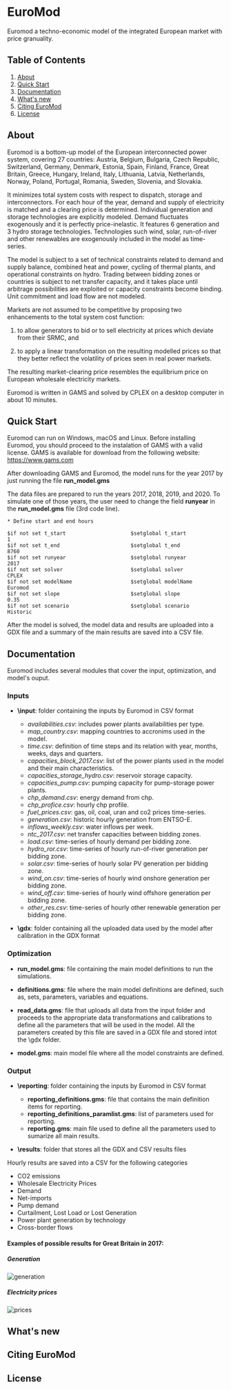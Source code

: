 # EuroMod
Euromod a techno-economic model of the integrated European market with price granuality.

## Table of Contents
1. [About](#about)
2. [Quick Start](#quick-start)
3. [Documentation](#documentation)
4. [What's new](#whats-new)
5. [Citing EuroMod](#citing-euromod)
6. [License](#license)

## About
Euromod is a bottom-up model of the European interconnected power system, covering 27 countries: Austria, Belgium, Bulgaria, Czech Republic, Switzerland, Germany, Denmark, Estonia, Spain, Finland, France, Great Britain, Greece, Hungary, Ireland, Italy, Lithuania, Latvia, Netherlands, Norway, Poland, Portugal, Romania, Sweden, Slovenia, and Slovakia.

It minimizes total system costs with respect to dispatch, storage and interconnectors. For each hour of the year, demand and supply of electricity is matched and a clearing price is determined. Individual generation and storage technologies are explicitly modeled. Demand fluctuates exogenously and it is perfectly price-inelastic. It features 6 generation and 3 hydro storage technologies. Technologies such wind, solar, run-of-river and other renewables are exogenously included in the model as time-series.

The model is subject to a set of technical constraints related to demand and supply balance, combined heat and power, cycling of thermal plants, and operational constraints on hydro. Trading between bidding zones or countries is subject to net transfer capacity, and it takes place until arbitrage possibilities are exploited or capacity constraints become binding. Unit commitment and load flow are not modeled.

Markets are not assumed to be competitive by proposing two enhancements to the total system cost function: 

  1. to allow generators to bid or to sell electricity at prices which deviate from their SRMC, and 

  2. to apply a linear transformation on the resulting modelled prices so that they better reflect the volatility of prices seen in real power markets.

The resulting market-clearing price resembles the equilibrium price on European wholesale electricity markets.

Euromod is written in GAMS and solved by CPLEX on a desktop computer in about 10 minutes.

## Quick Start
Euromod can run on Windows, macOS and Linux. Before installing Euromod, you should proceed to the instalation of GAMS with a valid license. GAMS is available for download from the following website: https://www.gams.com

After downloading GAMS and Euromod, the model runs for the year 2017 by just running the file **run_model.gms**

The data files are prepared to run the years 2017, 2018, 2019, and 2020. To simulate one of those years, the user need to change the field **runyear** in the **run_model.gms** file (3rd code line).

```
* Define start and end hours

$if not set t_start                     $setglobal t_start                      1
$if not set t_end                       $setglobal t_end                        8760
$if not set runyear                     $setglobal runyear                      2017
$if not set solver                      $setglobal solver                       CPLEX
$if not set modelName                   $setglobal modelName                    Euromod
$if not set slope                       $setglobal slope                        0.35
$if not set scenario                    $setglobal scenario                     Historic
```
After the model is solved, the model data and results are uploaded into a GDX file and a summary of the main results are saved into a CSV file.

## Documentation
Euromod includes several modules that cover the input, optimization, and model's ouput.

### Inputs

- **\input**: folder containing the inputs by Euromod in CSV format
  - *availabilities.csv*: includes power plants availabilities per type.
  - *map_country.csv*: mapping countries to accronims used in the model.
  - *time.csv*: definition of time steps and its relation with year, months, weeks, days and quarters.
  - *capacities_block_2017.csv*: list of the power plants used in the model and their main characteristics.
  - *capacities_storage_hydro.csv*: reservoir storage capacity.
  - *capacities_pump.csv*: pumping capacity for pump-storage power plants.
  - *chp_demand.csv*: energy demand from chp.
  - *chp_profice.csv*: hourly chp profile.
  - *fuel_prices.csv*: gas, oil, coal, uran and co2 prices time-series.
  - *generation.csv*: historic hourly generation from ENTSO-E.
  - *inflows_weekly.csv*: water inflows per week.
  - *ntc_2017.csv*: net transfer capacities between bidding zones.
  - *load.csv*: time-series of hourly demand per bidding zone.
  - *hydro_ror.csv*: time-series of hourly run-of-river generation per bidding zone.
  - *solar.csv*: time-series of hourly solar PV generation per bidding zone.
  - *wind_on.csv*: time-series of hourly wind onshore generation per bidding zone.
  - *wind_off.csv*: time-series of hourly wind offshore generation per bidding zone.
  - *other_res.csv*: time-series of hourly other renewable generation per bidding zone.

- **\gdx**: folder containing all the uploaded data used by the model after calibration in the GDX format

### Optimization

- **run_model.gms**: file containing the main model definitions to run the simulations.

- **definitions.gms**: file where the main model definitions are defined, such as, sets, parameters, variables and equations.

- **read_data.gms**: file that uploads all data from the input folder and proceeds to the appropriate data transformations and calibrations to define all the parameters that will be used in the model. All the parameters created by this file are saved in a GDX file and stored intot the \gdx folder.

- **model.gms**: main model file where all the model constraints are defined.


### Output
- **\reporting**: folder containing the inputs by Euromod in CSV format
  - **reporting_definitions.gms**: file that contains the main definition items for reporting.
  - **reporting_definitions_paramlist.gms**: list of parameters used for reporting.
  - **reporting.gms**: main file used to define all the parameters used to sumarize all main results.

- **\results**: folder that stores all the GDX and CSV results files

Hourly results are saved into a CSV for the following categories
  - CO2 emissions
  - Wholesale Electricity Prices
  - Demand
  - Net-imports
  - Pump demand
  - Curtailment, Lost Load or Lost Generation
  - Power plant generation by technology
  - Cross-border flows

#### Examples of possible results for Great Britain in 2017:

##### Generation

![generation](https://user-images.githubusercontent.com/117671960/200371905-42e592c1-2193-4257-b45d-1afed4d05dee.png)

##### Electricity prices

![prices](https://user-images.githubusercontent.com/117671960/200371947-74b0d00c-016f-43bd-bd39-be13263271c8.png)

## What's new

## Citing EuroMod

## License
